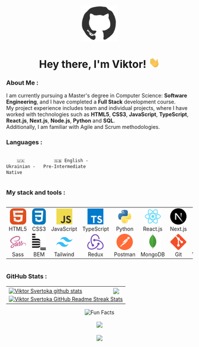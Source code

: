 <div id="header" align="center">

<img src="./assets/github.gif" width="100"/>

<h1>
Hey there, I'm Viktor!
<img src="./assets/giphy.gif" width="30px" alt="GIF">
</h1>

</div>
  
### About Me :
I am currently pursuing a Master's degree in Computer Science: **Software Engineering**, and I have completed a **Full Stack** development course. <br> 
My project experience includes team and individual projects, where I have worked with technologies such as **HTML5**, **CSS3**, **JavaScript**, **TypeScript**, **React.js**, **Next.js**, **Node.js**, **Python** and **SQL**. <br>
Additionally, I am familiar with Agile and Scrum methodologies. <br>

### Languages :

<div style="display: flex; align-items: flex-start; align: center">
<table  align="center">
  <tr>
    
        🇺🇦 Ukrainian - Native
        
  </tr>

  <tr>
    
        🇬🇧 English - Pre-Intermediate
        
  </tr>
</table>
</div>



### My stack and tools :

<div style="display: flex; align-items: flex-start; align: center">
<table align="center">
  <tr>
     <td align="center"  width="88">
         <img src="./images/html5.svg" title="HTML5" alt="HTML5" width="44" height="44"/>
      <br>HTML5
    </td>
    <td align="center" width="88">
        <img src="./images/css3-original.svg"  title="CSS3" alt="CSS3" width="44" height="44"/>
      <br>CSS3
    </td>
<td align="center" width="88">
         <img src="./images/javascript-original.svg"  title="JS" alt="JS" width="44" height="44"/>
      <br>JavaScript
    </td>
    <td align="center" width="88">
        <img src="./images/typescript-original.svg"  title="TS" alt="TS" width="44" height="44"/>
      <br>TypeScript
    </td>
    <td align="center" width="88">
        <img src="./images/python-original.svg"  title="Python" alt="Python" width="44" height="44"/>
      <br>Python
    </td>
    <td align="center" width="88">
        <img src="./images/react-original.svg"  title="React" alt="React" width="44" height="44"/>
      <br>React.js
    </td>
    <td align="center" width="88">
        <img src="./images/nextjs-original.svg" title="Next.js" alt="Next.js" width="44" height="44"/>
      <br>Next.js
    </td>
    <td align="center" width="88">
      <img src="./images/nodejs-original.svg"  title="Node.js" alt="Node.js" width="44" height="44"/>
      <br>Node.js
    </td>
        <td align="center" width="88">
       <img src="./images/sql-original.svg" title="SQL" alt="SQL" width="44" height="44"/>
      <br>SQL
      </td>
  </tr>
    <td align="center" width="88">
        <img src="./images/sass-original.svg" title="Sass" alt="Sass" width="44" height="44"/>
      <br>Sass
    </td>
    <td align="center" width="88"> 
        <img src="./images/bem-original.svg" title="Bem" alt="Bem" width="44" height="44"/>
      <br>BEM
    </td>
    <td align="center"  width="88">
        <img src="./images/tailwindcss-original.svg" title="Tailwind" alt="Tailwind" width="44" height="44"/>
      <br>Tailwind
    </td>
    <td align="center" width="88">
        <img src="./images/redux-original.svg"  title="Redux" alt="Redux" width="44" height="44"/>
      <br>Redux
    </td>
      <td align="center" width="88">
        <img src="./images/postman-original.svg" title="Postman" alt="Postman" width="44" height="44"/>
      <br>Postman
    </td>
      </td>
      <td align="center" width="88">
        <img src="./images/mongodb-original.svg" title="MongoDB" alt="MongoDB" width="44" height="44"/>
      <br>MongoDB
     </td>
     <td align="center" width="88">
        <img src="./images/git-original.svg" title="Git" alt="Git" width="44" height="44"/>
      <br>Git
    </td>
  <td align="center" width="88">
        <img src="./images/vscode-original.svg" title="Visual Studio Code" alt="Visual Studio Code" width="44" height="44"/>
      <br>VSCode
     </td>
  <td align="center" width="88">
        <img src="./images/figma-original.svg" title="Figma" alt="Figma" width="44" height="44"/>
      <br>Figma
     </td>
</table>
</div>

### GitHub Stats :

<table align="center">
  <tr>
  <td>
   <a href="https://github.com/ViktorSvertoka/github-readme-stats"><img align="center" src="https://github-readme-stats.vercel.app/api?username=ViktorSvertoka&show_icons=true&include_all_commits=true&theme=buefy&hide_border=true" alt="Viktor Svertoka github stats" /></a>
  </td>
  <td>
  <a href="https://github.com/ViktorSvertoka/github-readme-stats"><img align="center" src="https://github-readme-stats.vercel.app/api/top-langs/?username=ViktorSvertoka&layout=compact&theme=buefy&hide_border=true" /></a>
  </td>
  </tr>
  <tr>
  <td colspan=2 align="center">
  <a href="https://git.io/streak-stats"> <img src="http://github-readme-streak-stats.herokuapp.com?user=ViktorSvertoka&hide_border=true&background=f6f8fa&currStreakLabel=000000&date_format=j%20M%5B%20Y%5D" alt="Viktor Svertoka GitHub Readme Streak Stats" /> </a>
  </td>
  </tr>
</table>

<div align=center> 
<img src="https://readme-typing-svg.herokuapp.com?color=%2336BCF7&size=30&center=true&vCenter=true&width=1000&height=50&lines=Fun+Facts:+;Love+joking,+got+a+great+of+sense+of+humor.+;" alt="Fun Facts" /> 
</div>
  
<br>

<div align="center">
<a href="https://u8views.com/github/ViktorSvertoka"><img src="https://u8views.com/api/v1/github/profiles/115661003/views/day-week-month-total-count.svg"></a>
</div>

<br>

<div align="center">
<a href="https://www.codewars.com/users/ViktorSvertoka"><img src="https://www.codewars.com/users/ViktorSvertoka/badges/small">
</div>
